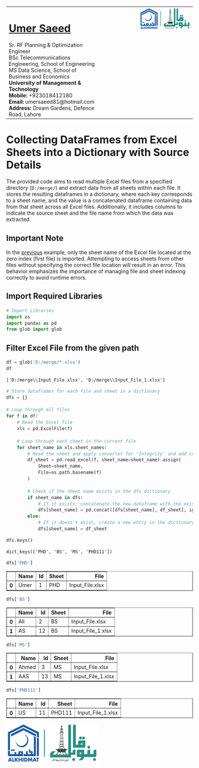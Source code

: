 <table style="border-collapse: collapse;">
  <tr>
    <td style="vertical-align: top;">
      <h1><a href="https://www.linkedin.com/in/engumersaeed/">Umer Saeed</a></h1>
      Sr. RF Planning & Optimization Engineer<br>
      BSc Telecommunications Engineering, School of Engineering<br>
      MS Data Science, School of Business and Economics<br>
      <strong>University of Management & Technology</strong><br>
      <strong>Mobile:</strong> +923018412180<br>
      <strong>Email:</strong> umersaeed81@hotmail.com<br>
      <strong>Address:</strong> Dream Gardens, Defence Road, Lahore<br>
    </td>
    <td style="vertical-align: top; padding-left: 100px;">
      <img src="https://github.com/Umersaeed81/File_Management_Operations/blob/main/log/banoqabil.png?raw=true" alt="Bano Qabil Logo" width="500"/>
    </td>
  </tr>
</table>

# Collecting DataFrames from Excel Sheets into a Dictionary with Source Details

The provided code aims to read multiple Excel files from a specified directory (`D:/merge/`) and extract data from all sheets within each file. It stores the resulting dataframes in a dictionary, where each key corresponds to a sheet name, and the value is a concatenated dataframe containing data from that sheet across all Excel files. Additionally, it includes columns to indicate the source sheet and the file name from which the data was extracted.

## Important Note

In the [previous](https://github.com/Umersaeed81/Pands-/blob/main/Combining_Data_from_Single_or_Multiple_Excel_Files_into_One_DataFrame/Example_6.md) example, only the sheet name of the Excel file located at the zero index (first file) is imported. Attempting to access sheets from other files without specifying the correct file location will result in an error. This behavior emphasizes the importance of managing file and sheet indexing correctly to avoid runtime errors.

## Import Required Libraries


```python
# Import Libraries
import os
import pandas as pd
from glob import glob
```

## Filter Excel File from the given path


```python
df = glob('D:/merge/*.xlsx')
df
```




    ['D:/merge\\Input_File.xlsx', 'D:/merge\\Input_File_1.xlsx']




```python
# Store dataframes for each file and sheet in a dictionary
dfs = {}

# Loop through all files
for f in df:
    # Read the Excel file
    xls = pd.ExcelFile(f)

    # Loop through each sheet in the current file
    for sheet_name in xls.sheet_names:
        # Read the sheet and apply converter for 'Integrity' and add columns for 'Sheet' and 'File'
        df_sheet = pd.read_excel(f, sheet_name=sheet_name).assign(
            Sheet=sheet_name, 
            File=os.path.basename(f)
        )
        
        # Check if the sheet name exists in the dfs dictionary
        if sheet_name in dfs:
            # If it exists, concatenate the new dataframe with the existing one
            dfs[sheet_name] = pd.concat([dfs[sheet_name], df_sheet], ignore_index=True)
        else:
            # If it doesn't exist, create a new entry in the dictionary
            dfs[sheet_name] = df_sheet
```


```python
dfs.keys()
```




    dict_keys(['PHD', 'BS', 'MS', 'PHD111'])




```python
dfs['PHD']
```





<table border="1" class="dataframe">
  <thead>
    <tr style="text-align: right;">
      <th></th>
      <th>Name</th>
      <th>Id</th>
      <th>Sheet</th>
      <th>File</th>
    </tr>
  </thead>
  <tbody>
    <tr>
      <th>0</th>
      <td>Umer</td>
      <td>1</td>
      <td>PHD</td>
      <td>Input_File.xlsx</td>
    </tr>
  </tbody>
</table>
</div>




```python
dfs['BS']
```





<table border="1" class="dataframe">
  <thead>
    <tr style="text-align: right;">
      <th></th>
      <th>Name</th>
      <th>Id</th>
      <th>Sheet</th>
      <th>File</th>
    </tr>
  </thead>
  <tbody>
    <tr>
      <th>0</th>
      <td>Ali</td>
      <td>2</td>
      <td>BS</td>
      <td>Input_File.xlsx</td>
    </tr>
    <tr>
      <th>1</th>
      <td>AS</td>
      <td>12</td>
      <td>BS</td>
      <td>Input_File_1.xlsx</td>
    </tr>
  </tbody>
</table>
</div>




```python
dfs['MS']
```





<table border="1" class="dataframe">
  <thead>
    <tr style="text-align: right;">
      <th></th>
      <th>Name</th>
      <th>Id</th>
      <th>Sheet</th>
      <th>File</th>
    </tr>
  </thead>
  <tbody>
    <tr>
      <th>0</th>
      <td>Ahmed</td>
      <td>3</td>
      <td>MS</td>
      <td>Input_File.xlsx</td>
    </tr>
    <tr>
      <th>1</th>
      <td>AAS</td>
      <td>13</td>
      <td>MS</td>
      <td>Input_File_1.xlsx</td>
    </tr>
  </tbody>
</table>
</div>




```python
dfs['PHD111']
```





<table border="1" class="dataframe">
  <thead>
    <tr style="text-align: right;">
      <th></th>
      <th>Name</th>
      <th>Id</th>
      <th>Sheet</th>
      <th>File</th>
    </tr>
  </thead>
  <tbody>
    <tr>
      <th>0</th>
      <td>US</td>
      <td>11</td>
      <td>PHD111</td>
      <td>Input_File_1.xlsx</td>
    </tr>
  </tbody>
</table>
</div>

![](https://github.com/Umersaeed81/File_Management_Operations/blob/main/log/banoqabil.png?raw=true)

